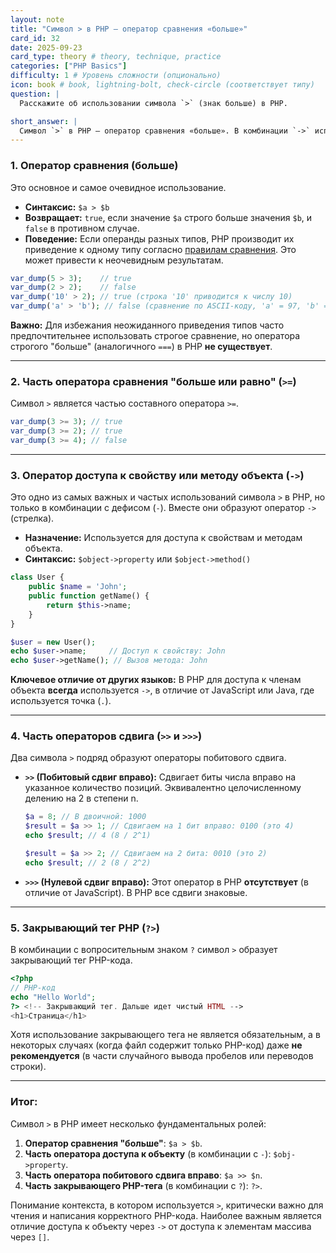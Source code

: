 ```yaml
---
layout: note
title: "Символ > в PHP — оператор сравнения «больше»"
card_id: 32
date: 2025-09-23
card_type: theory # theory, technique, practice
categories: ["PHP Basics"]
difficulty: 1 # Уровень сложности (опционально)
icon: book # book, lightning-bolt, check-circle (соответствует типу)
question: |
  Расскажите об использовании символа `>` (знак больше) в PHP.

short_answer: |
  Символ `>` в PHP — оператор сравнения «больше». В комбинации `->` используется для доступа к свойствам и методам объекта. Также является частью оператора побитового сдвига `>>` и закрывающего тега `?>`. Контекст определяет его функцию.
---
```

### 1. Оператор сравнения (больше)

Это основное и самое очевидное использование.

*   **Синтаксис:** `$a > $b`
*   **Возвращает:** `true`, если значение `$a` строго больше значения `$b`, и `false` в противном случае.
*   **Поведение:** Если операнды разных типов, PHP производит их приведение к одному типу согласно [правилам сравнения](https://www.php.net/manual/ru/types.comparisons.php). Это может привести к неочевидным результатам.

```php
var_dump(5 > 3);    // true
var_dump(2 > 2);    // false
var_dump('10' > 2); // true (строка '10' приводится к числу 10)
var_dump('a' > 'b'); // false (сравнение по ASCII-коду, 'a' = 97, 'b' = 98)
```

**Важно:** Для избежания неожиданного приведения типов часто предпочтительнее использовать строгое сравнение, но оператора строгого "больше" (аналогичного `===`) в PHP **не существует**.

---

### 2. Часть оператора сравнения "больше или равно" (`>=`)

Символ `>` является частью составного оператора `>=`.

```php
var_dump(3 >= 3); // true
var_dump(3 >= 2); // true
var_dump(3 >= 4); // false
```

---

### 3. Оператор доступа к свойству или методу объекта (`->`)

Это одно из самых важных и частых использований символа `>` в PHP, но только в комбинации с дефисом (`-`). Вместе они образуют оператор `->` (стрелка).

*   **Назначение:** Используется для доступа к свойствам и методам объекта.
*   **Синтаксис:** `$object->property` или `$object->method()`

```php
class User {
    public $name = 'John';
    public function getName() {
        return $this->name;
    }
}

$user = new User();
echo $user->name;     // Доступ к свойству: John
echo $user->getName(); // Вызов метода: John
```

**Ключевое отличие от других языков:** В PHP для доступа к членам объекта **всегда** используется `->`, в отличие от JavaScript или Java, где используется точка (`.`).

---

### 4. Часть операторов сдвига (`>>` и `>>>`)

Два символа `>` подряд образуют операторы побитового сдвига.

*   **`>>` (Побитовый сдвиг вправо):** Сдвигает биты числа вправо на указанное количество позиций. Эквивалентно целочисленному делению на 2 в степени n.
    ```php
    $a = 8; // В двоичной: 1000
    $result = $a >> 1; // Сдвигаем на 1 бит вправо: 0100 (это 4)
    echo $result; // 4 (8 / 2^1)
    
    $result = $a >> 2; // Сдвигаем на 2 бита: 0010 (это 2)
    echo $result; // 2 (8 / 2^2)
    ```

*   **`>>>` (Нулевой сдвиг вправо):** Этот оператор в PHP **отсутствует** (в отличие от JavaScript). В PHP все сдвиги знаковые.

---

### 5. Закрывающий тег PHP (`?>`)

В комбинации с вопросительным знаком `?` символ `>` образует закрывающий тег PHP-кода.

```php
<?php
// PHP-код
echo "Hello World";
?> <!-- Закрывающий тег. Дальше идет чистый HTML -->
<h1>Страница</h1>
```
Хотя использование закрывающего тега не является обязательным, а в некоторых случаях (когда файл содержит только PHP-код) даже **не рекомендуется** (в части случайного вывода пробелов или переводов строки).

---

### Итог:

Символ `>` в PHP имеет несколько фундаментальных ролей:
1.  **Оператор сравнения "больше"**: `$a > $b`.
2.  **Часть оператора доступа к объекту** (в комбинации с `-`): `$obj->property`.
3.  **Часть оператора побитового сдвига вправо**: `$a >> $n`.
4.  **Часть закрывающего PHP-тега** (в комбинации с `?`): `?>`.

Понимание контекста, в котором используется `>`, критически важно для чтения и написания корректного PHP-кода. Наиболее важным является отличие доступа к объекту через `->` от доступа к элементам массива через `[]`.
